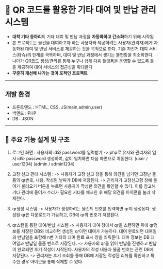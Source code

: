 #  🎸 QR 코드를 활용한 기타 대여 및 반납 관리 시스템

- **대학 기타 동아리**의 기타 대여 및 반납 과정을 **자동화하고 간소화**하기 위해 시작됨
-  본 프로젝트는 물건을 대여하고자 하는 사용자와 제공하려는 사용자(관리자)에게 자동화된 대여 및 반납 서비스를 제공하는 것을 목적으로 한다. 기존 자전거 대여 서비스(타슈)의 한계를 극복하며, 대여 및 반납 과정에서 생기는 불편함을 최소화한다. 나아가 QR코드 생성/관리를 통해 누구나 쉽게 다음 플랫폼을 운영할 수 있도록 틀을 제공하여 대여 서비스의 접근성을 확대한다
- **꾸준히 개선해 나가는 것이 포적인 프로젝트**
---

## 개발 환경
 - 프론트엔드 : HTML, CSS, JS(main,admin,user)
 - 백엔드 : PHP
 - DB : JSON

---

## 🧩 주요 기능 설계 및 구조
1. 로그인 화면 : 사용자의 id와 password를 입력받기
-> php로 유저와 관리자의 임시 id와 password 생성하여, 값이 일치하면 다음 화면으로 이동한다. (user / user1234) (admin / admin1234)
2. 고장 신고 관리 시스템 :
->  사용자가 고장 신고 창을 통해 의견을 남기면 고장난 물품의 qr번호, 내용, 작성된 날짜가 DB에 저장된다.
-> 관리자가 고장신고함 창에 들어가 불러오기 버튼을 누르면 사용자가 작성한 의견을 확인할 수 있다. 이를 참고해 기타 관리에 들어가 수리가 필요한 기타를 체크한 후 해당 의견을 아이콘을 눌러 삭제한다.



3. qr생성 시스템
->  사용자가 생성하려는 물건의 번호를 입력하면 qr이 생성된다. 생성된 qr은 다운로드가 가능하고, DB에 qr의 번호가 저장된다.
4. qr스캔을 통한 대여/반납 시스템
->  사용자가 대여 창에서 qr을 스캔하면 위에 qr정보를 저장한 DB와 비교하면 생성된 qr이면 대여가 가능하다. 대여 완료되면 대여일과 반납일을 포함해 n번 기타의 대여 완료 표시 창을 띄워준다. 대여 정보는 DB 대여일과 반납일 물품 번호로 저장된다.
-> 사용자의  qr을 읽어 반납을 진행하고 반납이 완료되면 후기 작성이 시작된다. 사용자의 작성 내용과 물품 번호는 관련 DB에 저장된다.
-> 관리자는 후기 조회를 통해 DB에 저장된 작성된 리뷰를 확인하고 특수한 경우 아이콘을 통해 삭제할 수 있다. 

